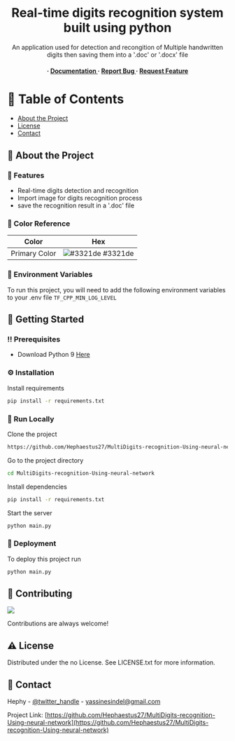 <div align='center'>

<h1>Real-time digits recognition system built using python</h1>
<p>An application used for detection and recongition of Multiple handwritten digits then saving them into a '.doc' or '.docx' file</p>

<h4> <span> · </span> <a href="https://github.com/Hephaestus27/MultiDigits-recognition-Using-neural-network/blob/master/README.md"> Documentation </a> <span> · </span> <a href="https://github.com/Hephaestus27/MultiDigits-recognition-Using-neural-network/issues"> Report Bug </a> <span> · </span> <a href="https://github.com/Hephaestus27/MultiDigits-recognition-Using-neural-network/issues"> Request Feature </a> </h4>


</div>

# :notebook_with_decorative_cover: Table of Contents

- [About the Project](#star2-about-the-project)
- [License](#warning-license)
- [Contact](#handshake-contact)


## :star2: About the Project

### :dart: Features
- Real-time digits detection and recognition
- Import image for digits recognition process
- save the recognition result in a '.doc' file


### :art: Color Reference
| Color | Hex |
| --------------- | ---------------------------------------------------------------- |
| Primary Color | ![#3321de](https://via.placeholder.com/10/3321de?text=+) #3321de |


### :key: Environment Variables
To run this project, you will need to add the following environment variables to your .env file
`TF_CPP_MIN_LOG_LEVEL`



## :toolbox: Getting Started

### :bangbang: Prerequisites

- Download Python 9 <a href="https://www.python.org/downloads/release/python-3914/">Here</a>


### :gear: Installation

Install requirements
```bash
pip install -r requirements.txt
```


### :running: Run Locally

Clone the project

```bash
https://github.com/Hephaestus27/MultiDigits-recognition-Using-neural-network
```
Go to the project directory
```bash
cd MultiDigits-recognition-Using-neural-network
```
Install dependencies
```bash
pip install -r requirements.txt
```
Start the server
```bash
python main.py
```


### :triangular_flag_on_post: Deployment

To deploy this project run
```bash
python main.py
```


## :wave: Contributing

<a href="https://github.com/Hephaestus27/MultiDigits-recognition-Using-neural-network/graphs/contributors"> <img src="https://contrib.rocks/image?repo=Louis3797/awesome-readme-template" /> </a>

Contributions are always welcome!

## :warning: License

Distributed under the no License. See LICENSE.txt for more information.

## :handshake: Contact

Hephy - [@twitter_handle](http://twitter.com/h3ph1_) - yassinesindel@gmail.com

Project Link: [https://github.com/Hephaestus27/MultiDigits-recognition-Using-neural-network](https://github.com/Hephaestus27/MultiDigits-recognition-Using-neural-network)
